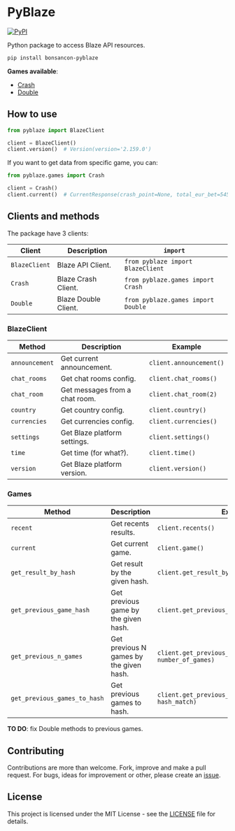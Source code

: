 # PyBlaze

<a href="https://pypi.org/project/bonsancon-pyblaze/">
  <img alt="PyPI" src="https://img.shields.io/pypi/v/bonsancon-pyblaze.svg">
</a>

Python package to access Blaze API resources.

```bash
pip install bonsancon-pyblaze
```

**Games available**:

- [Crash][game-crash]
- [Double][game-double]

## How to use

```python
from pyblaze import BlazeClient

client = BlazeClient()
client.version()  # Version(version='2.159.0')
```

If you want to get data from specific game, you can:

```python
from pyblaze.games import Crash

client = Crash()
client.current()  # CurrentResponse(crash_point=None, total_eur_bet=5454.341490738392, ...)
```

## Clients and methods

The package have 3 clients:

| Client        | Description          | `import`                           |
|---------------|----------------------|------------------------------------|
| `BlazeClient` | Blaze API Client.    | `from pyblaze import BlazeClient`  |
| `Crash`       | Blaze Crash Client.  | `from pyblaze.games import Crash`  |
| `Double`      | Blaze Double Client. | `from pyblaze.games import Double` |

### BlazeClient

| Method         | Description                    | Example                 |
|----------------|--------------------------------|-------------------------|
| `announcement` | Get current announcement.      | `client.announcement()` |
| `chat_rooms`   | Get chat rooms config.         | `client.chat_rooms()`   |
| `chat_room`    | Get messages from a chat room. | `client.chat_room(2)`   |
| `country`      | Get country config.            | `client.country()`      |
| `currencies`   | Get currencies config.         | `client.currencies()`   |
| `settings`     | Get Blaze platform settings.   | `client.settings()`     |
| `time`         | Get time (for what?).          | `client.time()`         |
| `version`      | Get Blaze platform version.    | `client.version()`      |

### Games

| Method                       | Description                             | Example                                                    |
|------------------------------|-----------------------------------------|------------------------------------------------------------|
| `recent`                     | Get recents results.                    | `client.recents()`                                         |
| `current`                    | Get current game.                       | `client.game()`                                            |
| `get_result_by_hash`         | Get result by the given hash.           | `client.get_result_by_hash(game_hash)`                     |
| `get_previous_game_hash`     | Get previous game by the given hash.    | `client.get_previous_game_hash(hash_code)`                 |
| `get_previous_n_games`       | Get previous N games by the given hash. | `client.get_previous_n_games(hash_code, number_of_games)`  |
| `get_previous_games_to_hash` | Get previous games to hash.             | `client.get_previous_games_to_hash(hash_code, hash_match)` |

**TO DO**: fix Double methods to previous games.

## Contributing

Contributions are more than welcome. Fork, improve and make a pull request.
For bugs, ideas for improvement or other, please create an [issue][issues].

## License

This project is licensed under the MIT License - see the [LICENSE](LICENSE) file for details.

[game-crash]: https://blaze.com/pt/games/crash
[game-double]: https://blaze.com/pt/games/double
[issues]: https://github.com/bonsancon/pyblaze/issues
